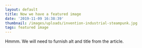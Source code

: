 ```yaml
---
layout: default
title: Now we have a featured image
date: '2019-11-09 16:38:39'
thumbnail: /images/uploads/invention-industrial-steampunk.jpg
tags: featured image
---
```

Hmmm. We will need to furnish alt and title from the article.
